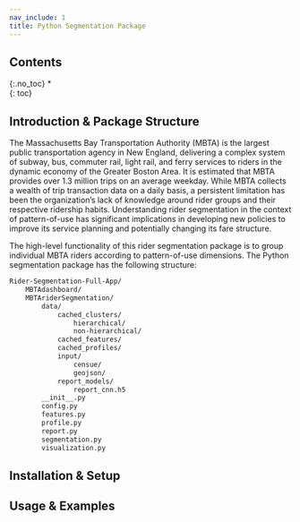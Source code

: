 ```yaml
---
nav_include: 1
title: Python Segmentation Package
---
```


## Contents
{:.no_toc}
*  
{: toc}

## Introduction & Package Structure
The Massachusetts Bay Transportation Authority (MBTA) is the largest public transportation agency in New England, delivering a complex system of subway, bus, commuter rail, light rail, and ferry services to riders in the dynamic economy of the Greater Boston Area. It is estimated that MBTA provides over 1.3 million trips on an average weekday. While MBTA collects a wealth of trip transaction data on a daily basis, a persistent limitation has been the organization’s lack of knowledge around rider groups and their respective ridership habits. Understanding rider segmentation in the context of pattern-of-use has significant implications in developing new policies to improve its service planning and potentially changing its fare structure.

The high-level functionality of this rider segmentation package is to group individual MBTA riders according to pattern-of-use dimensions. The Python segmentation package has the following structure:

```sh
Rider-Segmentation-Full-App/
    MBTAdashboard/
    MBTAriderSegmentation/
        data/
            cached_clusters/
                hierarchical/
                non-hierarchical/
            cached_features/
            cached_profiles/
            input/
                censue/
                geojson/
            report_models/
                report_cnn.h5
        __init__.py
        config.py
        features.py
        profile.py
        report.py
        segmentation.py
        visualization.py
```

## Installation & Setup

## Usage & Examples
